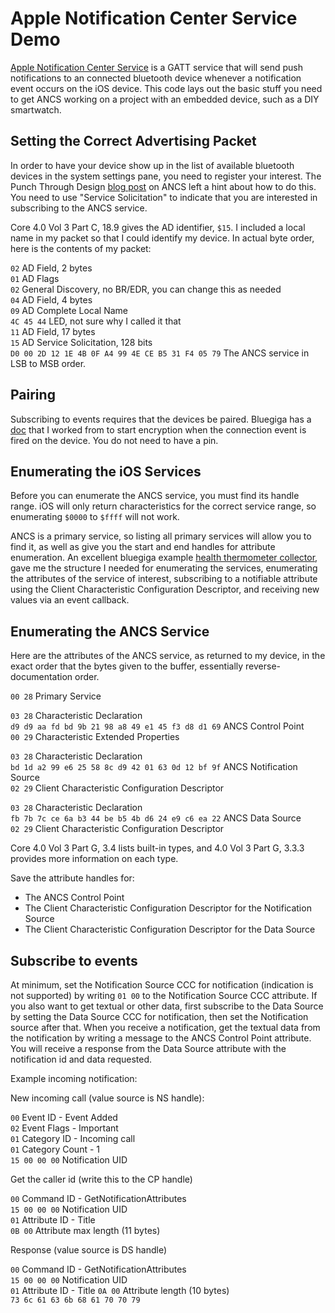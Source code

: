 # Apple Notification Center Service Demo #
[Apple Notification Center Service](https://developer.apple.com/library/ios/documentation/CoreBluetooth/Reference/AppleNotificationCenterServiceSpecification/AppleNotificationCenterServiceSpecification.pdf) is a GATT service that will send push notifications to an connected bluetooth device whenever a notification event occurs on the iOS device.
This code lays out the basic stuff you need to get ANCS working on a project with an embedded device, such as a DIY smartwatch. 

## Setting the Correct Advertising Packet ##
In order to have your device show up in the list of available bluetooth devices in the system settings pane, you need to register your interest. The Punch Through Design [blog post](http://blog.punchthrough.com/post/63658238857/the-apple-notification-center-service-or-wtf-is) on ANCS left a hint about how to do this.  You need to use "Service Solicitation" to indicate that you are interested in subscribing to the ANCS service.

Core 4.0 Vol 3 Part C, 18.9 gives the AD identifier, `$15`.   I included a local name in my packet so that I could identify my device.  In actual byte order, here is the contents of my packet:

`02` AD Field, 2 bytes  
`01` AD Flags  
`02` General Discovery, no BR/EDR, you can change this as needed  
`04` AD Field, 4 bytes  
`09` AD Complete Local Name  
`4C 45 44` LED, not sure why I called it that  
`11` AD Field, 17 bytes  
`15` AD Service Solicitation, 128 bits  
`D0 00 2D 12 1E 4B 0F A4 99 4E CE B5 31 F4 05 79` The ANCS service in LSB to MSB order.

## Pairing ##
Subscribing to events requires that the devices be paired.  Bluegiga has a [doc](https://bluegiga.zendesk.com/entries/22882472--REFERENCE-Bonding-encryption-and-MITM-protection-with-the-BLE112) that I worked from to start encryption when the connection event is fired on the device.  You do not need to have a pin.

## Enumerating the iOS Services  ##
Before you can enumerate the ANCS service, you must find its handle range.  iOS will only return characteristics for the correct service range, so enumerating `$0000` to `$ffff` will not work.

ANCS is a primary service, so listing all primary services will allow you to find it, as well as give you the start and end handles for attribute enumeration.  An excellent bluegiga example [health thermometer collector](https://bluegiga.zendesk.com/entries/23999407--BGScript-htm-collector-Health-Thermometer-collector-BLE-master-), gave me the structure I needed for enumerating the services, enumerating the attributes of the service of interest, subscribing to a notifiable attribute using the Client Characteristic Configuration Descriptor, and receiving new values via an event callback.

## Enumerating the ANCS Service ##
Here are the attributes of the ANCS service, as returned to my device, in the exact order that the bytes given to the buffer, essentially reverse-documentation order.

`00 28` Primary Service

`03 28` Characteristic Declaration  
`d9 d9 aa fd bd 9b 21 98 a8 49 e1 45 f3 d8 d1 69`  ANCS Control Point  
`00 29` Characteristic Extended Properties  

`03 28` Characteristic Declaration  
`bd 1d a2 99 e6 25 58 8c d9 42 01 63 0d 12 bf 9f` ANCS Notification Source  
`02 29` Client Characteristic Configuration Descriptor  

`03 28` Characteristic Declaration  
`fb 7b 7c ce 6a b3 44 be b5 4b d6 24 e9 c6 ea 22` ANCS Data Source  
`02 29` Client Characteristic Configuration Descriptor  

Core 4.0 Vol 3 Part G, 3.4 lists built-in types, and 4.0 Vol 3 Part G, 3.3.3 provides more information on each type.

Save the attribute handles for:
- The ANCS Control Point
- The Client Characteristic Configuration Descriptor for the Notification Source
- The Client Characteristic Configuration Descriptor for the Data Source

## Subscribe to events ##
At minimum, set the Notification Source CCC for notification (indication is not supported) by writing `01 00` to the Notification Source CCC attribute.  If you also want to get textual or other data, first subscribe to the Data Source by setting the Data Source CCC for notification, then set the Notification source after that.  When you receive a notification, get the textual data from the notification by writing a message to the ANCS Control Point attribute.  You will receive a response from the Data Source attribute with the notification id and data requested.

Example incoming notification:

New incoming call (value source is NS handle):

`00` Event ID - Event Added  
`02` Event Flags - Important  
`01` Category ID - Incoming call  
`01` Category Count - 1  
`15 00 00 00` Notification UID

Get the caller id (write this to the CP handle)

`00` Command ID - GetNotificationAttributes  
`15 00 00 00` Notification UID  
`01` Attribute ID - Title  
`0B 00` Attribute max length (11 bytes)  

Response (value source is DS handle)

`00` Command ID - GetNotificationAttributes  
`15 00 00 00` Notification UID  
`01` Attribute ID - Title 
`0A 00` Attribute length (10 bytes)  
`73 6c 61 63 6b 68 61 70 70 79`

